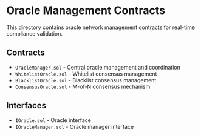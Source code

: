 # Oracle Management Contracts

This directory contains oracle network management contracts for real-time compliance validation.

## Contracts

- `OracleManager.sol` - Central oracle management and coordination
- `WhitelistOracle.sol` - Whitelist consensus management
- `BlacklistOracle.sol` - Blacklist consensus management
- `ConsensusOracle.sol` - M-of-N consensus mechanism

## Interfaces

- `IOracle.sol` - Oracle interface
- `IOracleManager.sol` - Oracle manager interface